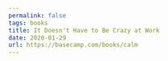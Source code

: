 ```yaml
---
permalink: false
tags: books
title: It Doesn't Have to Be Crazy at Work
date: 2020-01-29
url: https://basecamp.com/books/calm
---
```

